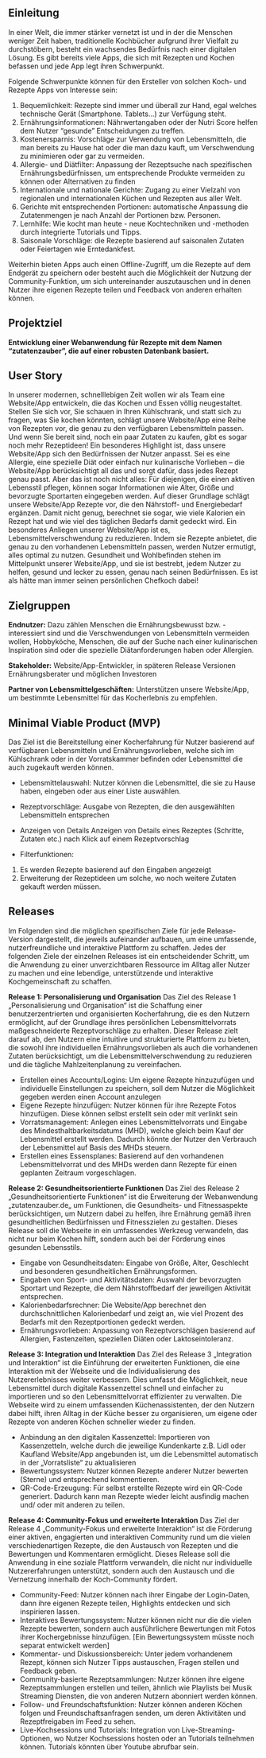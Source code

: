 ## Einleitung

In einer Welt, die immer stärker vernetzt ist und in der die Menschen weniger Zeit haben, traditionelle Kochbücher aufgrund ihrer Vielfalt zu durchstöbern, besteht ein wachsendes Bedürfnis nach einer digitalen Lösung. Es gibt bereits viele Apps, die sich mit Rezepten und Kochen befassen und jede App legt ihren Schwerpunkt. 
<!-- blank line -->
Folgende Schwerpunkte können für den Ersteller von solchen Koch- und Rezepte Apps von Interesse sein:
<!-- blank line -->
1.	Bequemlichkeit:  Rezepte sind immer und überall zur Hand, egal welches technische Gerät (Smartphone. Tablets...) zur Verfügung steht.
2.	Ernährungsinformationen: Nährwertangaben oder der Nutri Score helfen dem Nutzer “gesunde” Entscheidungen zu treffen.
3.	Kostenersparnis: Vorschläge zur Verwendung von Lebensmitteln, die man bereits zu Hause hat oder die man dazu kauft, um Verschwendung zu minimieren oder gar zu vermeiden.
4.	Allergie- und Diätfilter: Anpassung der Rezeptsuche nach spezifischen Ernährungsbedürfnissen, um entsprechende Produkte vermeiden zu können oder Alternativen zu finden
5.	Internationale und nationale Gerichte:  Zugang zu einer Vielzahl von regionalen und internationalen Küchen und Rezepten aus aller Welt.
6.	Gerichte mit entsprechenden Portionen:  automatische Anpassung die Zutatenmengen je nach Anzahl der Portionen bzw. Personen.
7.	Lernhilfe: Wie kocht man heute - neue Kochtechniken und -methoden durch integrierte Tutorials und Tipps.
8.	Saisonale Vorschläge:  die Rezepte basierend auf saisonalen Zutaten oder Feiertagen wie Erntedankfest.
<!-- blank line -->
Weiterhin bieten Apps auch einen Offline-Zugriff, um die Rezepte auf dem Endgerät zu speichern oder besteht auch die Möglichkeit der Nutzung der Community-Funktion, um sich untereinander auszutauschen und in denen Nutzer ihre eigenen Rezepte teilen und Feedback von anderen erhalten können.
<!-- blank line -->
## Projektziel
<!-- blank line -->
**Entwicklung einer Webanwendung für Rezepte mit dem Namen “zutatenzauber”, die auf einer robusten Datenbank basiert.**
<!-- blank line -->

## User Story
In unserer modernen, schnelllebigen Zeit wollen wir als Team eine Website/App entwickeln, die das Kochen und Essen völlig neugestaltet. Stellen Sie sich vor, Sie schauen in Ihren Kühlschrank, und statt sich zu fragen, was Sie kochen könnten, schlägt unsere Website/App eine Reihe von Rezepten vor, die genau zu den verfügbaren Lebensmitteln passen. Und wenn Sie bereit sind, noch ein paar Zutaten zu kaufen, gibt es sogar noch mehr Rezeptideen! Ein besonderes Highlight ist, dass unsere Website/App sich den Bedürfnissen der Nutzer anpasst. Sei es eine Allergie, eine spezielle Diät oder einfach nur kulinarische Vorlieben – die Website/App berücksichtigt all das und sorgt dafür, dass jedes Rezept genau passt. Aber das ist noch nicht alles: Für diejenigen, die einen aktiven Lebensstil pflegen, können sogar Informationen wie Alter, Größe und bevorzugte Sportarten eingegeben werden. Auf dieser Grundlage schlägt unsere Website/App Rezepte vor, die den Nährstoff- und Energiebedarf ergänzen. Damit nicht genug, berechnet sie sogar, wie viele Kalorien ein Rezept hat und wie viel des täglichen Bedarfs damit gedeckt wird. Ein besonderes Anliegen unserer Website/App ist es, Lebensmittelverschwendung zu reduzieren. Indem sie Rezepte anbietet, die genau zu den vorhandenen Lebensmitteln passen, werden Nutzer ermutigt, alles optimal zu nutzen. Gesundheit und Wohlbefinden stehen im Mittelpunkt unserer Website/App, und sie ist bestrebt, jedem Nutzer zu helfen, gesund und lecker zu essen, genau nach seinen Bedürfnissen. Es ist als hätte man immer seinen persönlichen Chefkoch dabei!
<!-- blank line -->
## Zielgruppen
<!-- blank line -->
**Endnutzer:**
Dazu zählen Menschen die Ernährungsbewusst bzw. - interessiert sind und die Verschwendungen von Lebensmitteln vermeiden wollen, Hobbyköche, Menschen, die auf der Suche nach einer kulinarischen Inspiration sind oder die spezielle Diätanforderungen haben oder Allergien.
<!-- blank line -->
**Stakeholder:**
Website/App-Entwickler, in späteren Release Versionen Ernährungsberater und möglichen Investoren
<!-- blank line -->
**Partner von Lebensmittelgeschäften:**
Unterstützen unsere Website/App, um bestimmte Lebensmittel für das Kocherlebnis zu empfehlen.


<!-- blank line -->
## Minimal Viable Product (MVP)
<!-- blank line -->
Das Ziel ist die Bereitstellung einer Kocherfahrung für Nutzer basierend auf verfügbaren Lebensmitteln und Ernährungsvorlieben, welche sich im Kühlschrank oder in der Vorratskammer befinden oder Lebensmittel die auch zugekauft werden können.
<!-- blank line -->
- Lebensmittelauswahl:
Nutzer können die Lebensmittel, die sie zu Hause haben, eingeben oder aus einer Liste auswählen. 
<!-- blank line -->
- Rezeptvorschläge:
Ausgabe von Rezepten, die den ausgewählten Lebensmitteln entsprechen
<!-- blank line -->
- Anzeigen von Details
Anzeigen von Details eines Rezeptes (Schritte, Zutaten etc.) nach Klick auf einem Rezeptvorschlag
<!-- blank line -->
- Filterfunktionen:
1.	Es werden Rezepte basierend auf den Eingaben angezeigt 
2.	Erweiterung der Rezeptideen um solche, wo noch weitere Zutaten gekauft werden müssen.

<!-- blank line -->
## Releases
<!-- blank line -->
Im Folgenden sind die möglichen spezifischen Ziele für jede Release-Version dargestellt, die jeweils aufeinander aufbauen, um eine umfassende, nutzerfreundliche und interaktive Plattform zu schaffen. Jedes der folgenden Ziele der einzelnen Releases ist ein entscheidender Schritt, um die Anwendung zu einer unverzichtbaren Ressource im Alltag aller Nutzer zu machen und eine lebendige, unterstützende und interaktive Kochgemeinschaft zu schaffen.
<!-- blank line -->
**Release 1: Personalisierung und Organisation**
Das Ziel des Release 1 „Personalisierung und Organisation“ ist die Schaffung einer benutzerzentrierten und organisierten Kocherfahrung, die es den Nutzern ermöglicht, auf der Grundlage ihres persönlichen Lebensmittelvorrats maßgeschneiderte Rezeptvorschläge zu erhalten. Dieser Release zielt darauf ab, den Nutzern eine intuitive und strukturierte Plattform zu bieten, die sowohl ihre individuellen Ernährungsvorlieben als auch die vorhandenen Zutaten berücksichtigt, um die Lebensmittelverschwendung zu reduzieren und die tägliche Mahlzeitenplanung zu vereinfachen.
- Erstellen eines Accounts/Logins:
Um eigene Rezepte hinzuzufügen und individuelle Einstellungen zu speichern, soll dem Nutzer die Möglichkeit gegeben werden einen Account anzulegen
- Eigene Rezepte hinzufügen:
Nutzer können für ihre Rezepte Fotos hinzufügen. Diese können selbst erstellt sein oder mit verlinkt sein
- Vorratsmanagement:
Anlegen eines Lebensmittelvorrats und Eingabe des Mindesthaltbarkeitsdatums (MHD), welche gleich beim Kauf der Lebensmittel erstellt werden. Dadurch könnte der Nutzer den Verbrauch der Lebensmittel auf Basis des MHDs steuern.
- Erstellen eines Essensplanes:
Basierend auf den vorhandenen Lebensmittelvorrat und des MHDs werden dann Rezepte für einen geplanten Zeitraum vorgeschlagen.
<!-- blank line -->
**Release 2: Gesundheitsorientierte Funktionen**
Das Ziel des Release 2 „Gesundheitsorientierte Funktionen“ ist die Erweiterung der Webanwendung „zutatenzauber.de„ um Funktionen, die Gesundheits- und Fitnessaspekte berücksichtigen, um Nutzern dabei zu helfen, ihre Ernährung gemäß ihren gesundheitlichen Bedürfnissen und Fitnesszielen zu gestalten. Dieses Release soll die Webseite in ein umfassendes Werkzeug verwandeln, das nicht nur beim Kochen hilft, sondern auch bei der Förderung eines gesunden Lebensstils.
- Eingabe von Gesundheitsdaten:
Eingabe von Größe, Alter, Geschlecht und besonderen gesundheitlichen Ernährungsformen.
- Eingaben von Sport- und Aktivitätsdaten:
Auswahl der bevorzugten Sportart und Rezepte, die dem Nährstoffbedarf der jeweiligen Aktivität entsprechen.
- Kalorienbedarfsrechner:
Die Website/App berechnet den durchschnittlichen Kalorienbedarf und zeigt an, wie viel Prozent des Bedarfs mit den Rezeptportionen gedeckt werden.
- Ernährungsvorlieben:
Anpassung von Rezeptvorschlägen basierend auf Allergien, Fastenzeiten, speziellen Diäten oder Laktoseintoleranz.
<!-- blank line -->
**Release 3: Integration und Interaktion**
Das Ziel des Release 3 „Integration und Interaktion“ ist die Einführung der erweiterten Funktionen, die eine Interaktion mit der Webseite und die Individualisierung des Nutzererlebnisses weiter verbessern. Dies umfasst die Möglichkeit, neue Lebensmittel durch digitale Kassenzettel schnell und einfacher zu importieren und so den Lebensmittelvorrat effizienter zu verwalten. Die Webseite wird zu einem umfassenden Küchenassistenten, der den Nutzern dabei hilft, ihren Alltag in der Küche besser zu organisieren, um eigene oder Rezepte von anderen Köchen schneller wieder zu finden. 
- Anbindung an den digitalen Kassenzettel:
Importieren von Kassenzetteln, welche durch die jeweilige Kundenkarte z.B. Lidl oder Kaufland Website/App angebunden ist, um die Lebensmittel automatisch in der „Vorratsliste“ zu aktualisieren
- Bewertungssystem:
Nutzer können Rezepte anderer Nutzer bewerten (Sterne) und entsprechend kommentieren.
- QR-Code-Erzeugung:
Für selbst erstellte Rezepte wird ein QR-Code generiert. Dadurch kann man  Rezepte wieder leicht ausfindig machen und/ oder mit anderen zu teilen.
<!-- blank line -->
**Release 4: Community-Fokus und erweiterte Interaktion**
Das Ziel der Release 4 „Community-Fokus und erweiterte Interaktion“ ist die Förderung einer aktiven, engagierten und interaktiven Community rund um die vielen verschiedenartigen Rezepte, die den Austausch von Rezepten und die Bewertungen und Kommentaren ermöglicht. Dieses Release soll die Anwendung in eine soziale Plattform verwandeln, die nicht nur individuelle Nutzererfahrungen unterstützt, sondern auch den Austausch und die Vernetzung innerhalb der Koch-Community fördert.
- Community-Feed:
Nutzer können nach ihrer Eingabe der Login-Daten, dann  ihre eigenen Rezepte teilen, Highlights entdecken und sich inspirieren lassen.
- Interaktives Bewertungssystem:
Nutzer können nicht nur die die vielen Rezepte bewerten, sondern auch ausführlichere Bewertungen mit Fotos ihrer Kochergebnisse hinzufügen. [Ein Bewertungssystem müsste noch separat entwickelt werden]
- Kommentar- und Diskussionsbereich:
Unter jedem vorhandenem Rezept, können sich Nutzer Tipps austauschen, Fragen stellen und Feedback geben.
- Community-basierte Rezeptsammlungen:
Nutzer können ihre eigene Rezeptsammlungen erstellen und teilen, ähnlich wie Playlists bei Musik Streaming Diensten, die von anderen Nutzern abonniert werden können.
- Follow- und Freundschaftsfunktion:
Nutzer können anderen Köchen folgen und Freundschaftsanfragen senden, um deren Aktivitäten und Rezeptfreigaben im Feed zu sehen. 
- Live-Kochsessions und Tutorials:
Integration von Live-Streaming-Optionen, wo Nutzer Kochsessions hosten oder an Tutorials teilnehmen können. Tutorials könnten über Youtube abrufbar sein.
